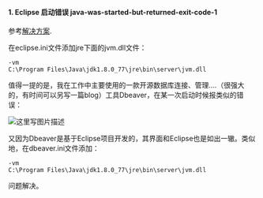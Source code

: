 #### 1. Eclipse 启动错误 java-was-started-but-returned-exit-code-1
参考[解决方案](http://stackoverflow.com/questions/18609160/eclipse-returns-error-message-java-was-started-but-returned-exit-code-1).

在eclipse.ini文件添加jre下面的jvm.dll文件：
```
-vm
C:\Program Files\Java\jdk1.8.0_77\jre\bin\server\jvm.dll
```

值得一提的是，我在工作中主要使用的一款开源数据库连接、管理....（很强大的，有时间可以另写一篇blog）工具Dbeaver，在某一次启动时候报类似的错误：

![这里写图片描述](http://img.blog.csdn.net/20170623010734864?watermark/2/text/aHR0cDovL2Jsb2cuY3Nkbi5uZXQvbG9uZWx5bWFub250aGV3YXk=/font/5a6L5L2T/fontsize/400/fill/I0JBQkFCMA==/dissolve/70/gravity/SouthEast)

又因为Dbeaver是基于Eclipse项目开发的，其界面和Eclipse也是如出一辙。类似地，在dbeaver.ini文件添加：

```
-vm
C:\Program Files\Java\jdk1.8.0_77\jre\bin\server\jvm.dll
```

问题解决。